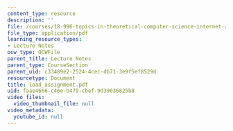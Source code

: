```yaml
---
content_type: resource
description: ''
file: /courses/18-996-topics-in-theoretical-computer-science-internet-research-problems-spring-2002/faae4666c46eb479cbef9d39036825b8_load_assignment.pdf
file_type: application/pdf
learning_resource_types:
- Lecture Notes
ocw_type: OCWFile
parent_title: Lecture Notes
parent_type: CourseSection
parent_uid: c33489e2-2524-4cec-db71-3e9f5ef8529d
resourcetype: Document
title: load_assignment.pdf
uid: faae4666-c46e-b479-cbef-9d39036825b8
video_files:
  video_thumbnail_file: null
video_metadata:
  youtube_id: null
---
```

